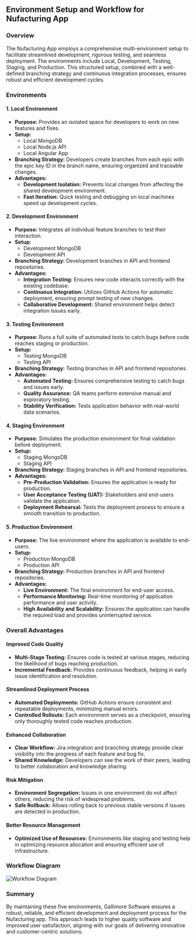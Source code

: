 ## Environment Setup and Workflow for Nufacturing App

### Overview

The Nufacturing App employs a comprehensive multi-environment setup to facilitate streamlined development, rigorous testing, and seamless deployment. The environments include Local, Development, Testing, Staging, and Production. This structured setup, combined with a well-defined branching strategy and continuous integration processes, ensures robust and efficient development cycles.

### Environments

#### 1. Local Environment
- **Purpose:** Provides an isolated space for developers to work on new features and fixes.
- **Setup:**
  - Local MongoDB
  - Local Node.js API
  - Local Angular App
- **Branching Strategy:** Developers create branches from each epic with the epic key ID in the branch name, ensuring organized and traceable changes.
- **Advantages:**
  - **Development Isolation:** Prevents local changes from affecting the shared development environment.
  - **Fast Iteration:** Quick testing and debugging on local machines speed up development cycles.

#### 2. Development Environment
- **Purpose:** Integrates all individual feature branches to test their interaction.
- **Setup:**
  - Development MongoDB
  - Development API
- **Branching Strategy:** Development branches in API and frontend repositories.
- **Advantages:**
  - **Integration Testing:** Ensures new code interacts correctly with the existing codebase.
  - **Continuous Integration:** Utilizes GitHub Actions for automatic deployment, ensuring prompt testing of new changes.
  - **Collaborative Development:** Shared environment helps detect integration issues early.

#### 3. Testing Environment
- **Purpose:** Runs a full suite of automated tests to catch bugs before code reaches staging or production.
- **Setup:**
  - Testing MongoDB
  - Testing API
- **Branching Strategy:** Testing branches in API and frontend repositories.
- **Advantages:**
  - **Automated Testing:** Ensures comprehensive testing to catch bugs and issues early.
  - **Quality Assurance:** QA teams perform extensive manual and exploratory testing.
  - **Stability Verification:** Tests application behavior with real-world data scenarios.

#### 4. Staging Environment
- **Purpose:** Simulates the production environment for final validation before deployment.
- **Setup:**
  - Staging MongoDB
  - Staging API
- **Branching Strategy:** Staging branches in API and frontend repositories.
- **Advantages:**
  - **Pre-Production Validation:** Ensures the application is ready for production.
  - **User Acceptance Testing (UAT):** Stakeholders and end-users validate the application.
  - **Deployment Rehearsal:** Tests the deployment process to ensure a smooth transition to production.

#### 5. Production Environment
- **Purpose:** The live environment where the application is available to end-users.
- **Setup:**
  - Production MongoDB
  - Production API
- **Branching Strategy:** Production branches in API and frontend repositories.
- **Advantages:**
  - **Live Environment:** The final environment for end-user access.
  - **Performance Monitoring:** Real-time monitoring of application performance and user activity.
  - **High Availability and Scalability:** Ensures the application can handle the required load and provides uninterrupted service.

### Overall Advantages

#### Improved Code Quality
- **Multi-Stage Testing:** Ensures code is tested at various stages, reducing the likelihood of bugs reaching production.
- **Incremental Feedback:** Provides continuous feedback, helping in early issue identification and resolution.

#### Streamlined Deployment Process
- **Automated Deployments:** GitHub Actions ensure consistent and repeatable deployments, minimizing manual errors.
- **Controlled Rollouts:** Each environment serves as a checkpoint, ensuring only thoroughly tested code reaches production.

#### Enhanced Collaboration
- **Clear Workflow:** Jira integration and branching strategy provide clear visibility into the progress of each feature and bug fix.
- **Shared Knowledge:** Developers can see the work of their peers, leading to better collaboration and knowledge sharing.

#### Risk Mitigation
- **Environment Segregation:** Issues in one environment do not affect others, reducing the risk of widespread problems.
- **Safe Rollback:** Allows rolling back to previous stable versions if issues are detected in production.

#### Better Resource Management
- **Optimized Use of Resources:** Environments like staging and testing help in optimizing resource allocation and ensuring efficient use of infrastructure.

### Workflow Diagram
![Workflow Diagram](path_to_workflow_diagram_image)

### Summary

By maintaining these five environments, Gallimore Software ensures a robust, reliable, and efficient development and deployment process for the Nufacturing app. This approach leads to higher quality software and improved user satisfaction, aligning with our goals of delivering innovative and customer-centric solutions.